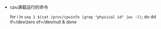 - cpu满载运行的命令
  
  for i in `seq 1 $(cat /proc/cpuinfo |grep "physical id" |wc -l)`; do dd if=/dev/zero of=/dev/null & done
